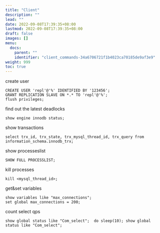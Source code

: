 ```yaml
---
title: "Client"
description: ""
lead: ""
date: 2022-09-08T17:39:35+08:00
lastmod: 2022-09-08T17:39:35+08:00
draft: false
images: []
menu:
  docs:
    parent: ""
    identifier: "client_commands-34a6706721f1b4023ca70185de9af3e9"
weight: 999
toc: true
---
```

create user
```mysql
CREATE USER 'repl'@'%' IDENTIFIED BY '123456';
GRANT REPLICATION SLAVE ON *.* TO 'repl'@'%';
flush privileges;
```
find out the latest deadlocks
```mysql
show engine innodb status;
```
show transactions
```mysql
select trx_id, trx_state, trx_mysql_thread_id, trx_query from information_schema.innodb_trx;
```
show processeslist
```mysql
SHOW FULL PROCESSLIST;
```
kill processes
```mysql
kill <mysql_thread_id>;
```
get&set variables
```mysql
show variables like "max_connections";
set global max_connections = 200;
```
count select qps
```mysql
show global status like "Com_select";  do sleep(10); show global status like "Com_select";
```
